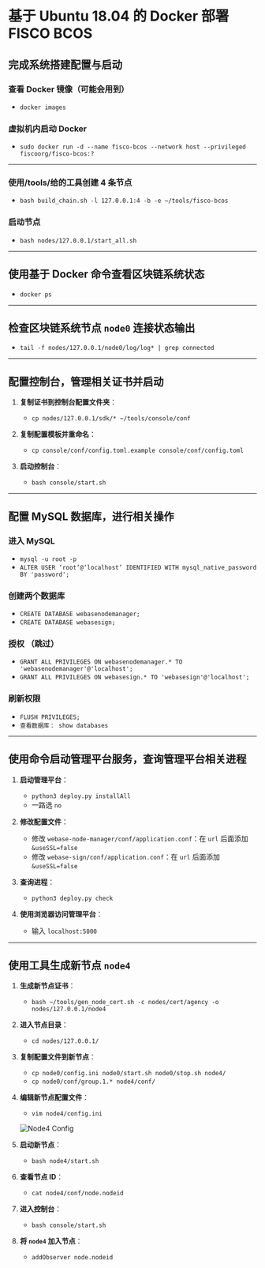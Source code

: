 # 基于 Ubuntu 18.04 的 Docker 部署 FISCO BCOS

## 完成系统搭建配置与启动

### 查看 Docker 镜像（可能会用到）
- `docker images`

### 虚拟机内启动 Docker
- `sudo docker run -d --name fisco-bcos --network host --privileged fiscoorg/fisco-bcos:?`
---
### 使用/tools/给的工具创建 4 条节点
- `bash build_chain.sh -l 127.0.0.1:4 -b -e ~/tools/fisco-bcos`

### 启动节点
- `bash nodes/127.0.0.1/start_all.sh`

---

## 使用基于 Docker 命令查看区块链系统状态

- `docker ps`

---

## 检查区块链系统节点 `node0` 连接状态输出

- `tail -f nodes/127.0.0.1/node0/log/log* | grep connected`

---

## 配置控制台，管理相关证书并启动

1. **复制证书到控制台配置文件夹**：
   - `cp nodes/127.0.0.1/sdk/* ~/tools/console/conf`
   
2. **复制配置模板并重命名**：
   - `cp console/conf/config.toml.example console/conf/config.toml`
   
3. **启动控制台**：
   - `bash console/start.sh`

---

## 配置 MySQL 数据库，进行相关操作

### 进入 MySQL
- `mysql -u root -p`
- `ALTER USER ‘root’@‘localhost’ IDENTIFIED WITH mysql_native_password BY 'password';`

### 创建两个数据库 
- `CREATE DATABASE webasenodemanager;`
- `CREATE DATABASE webasesign;`

### 授权 （跳过）
- `GRANT ALL PRIVILEGES ON webasenodemanager.* TO 'webasenodemanager'@'localhost';`
- `GRANT ALL PRIVILEGES ON webasesign.* TO 'webasesign'@'localhost';`

### 刷新权限
- `FLUSH PRIVILEGES;`
- `查看数据库： show databases`

---

## 使用命令启动管理平台服务，查询管理平台相关进程

1. **启动管理平台**：
   - `python3 deploy.py installAll`
   - 一路选 `no`
   
2. **修改配置文件**：
   - 修改 `webase-node-manager/conf/application.conf`：在 `url` 后面添加 `&useSSL=false`
   - 修改 `webase-sign/conf/application.conf`：在 `url` 后面添加 `&useSSL=false`

3. **查询进程**：
   - `python3 deploy.py check`

4. **使用浏览器访问管理平台**：
   - 输入 `localhost:5000`

---

## 使用工具生成新节点 `node4`

1. **生成新节点证书**：
   - `bash ~/tools/gen_node_cert.sh -c nodes/cert/agency -o nodes/127.0.0.1/node4`
   
2. **进入节点目录**：
   - `cd nodes/127.0.0.1/`
   
3. **复制配置文件到新节点**：
   - `cp node0/config.ini node0/start.sh node0/stop.sh node4/`
   - `cp node0/conf/group.1.* node4/conf/`
   
4. **编辑新节点配置文件**：
   - `vim node4/config.ini`
   
   ![Node4 Config](image.png)

5. **启动新节点**：
   - `bash node4/start.sh`

6. **查看节点 ID**：
   - `cat node4/conf/node.nodeid`

7. **进入控制台**：
   - `bash console/start.sh`

8. **将 `node4` 加入节点**：
   - `addObserver node.nodeid`

